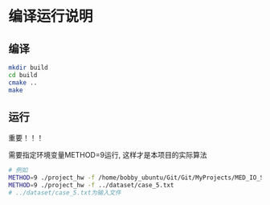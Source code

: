# 编译运行说明

## 编译

```bash
mkdir build 
cd build
cmake ..
make 
```

## 运行

重要！！！

需要指定环境变量METHOD=9运行, 这样才是本项目的实际算法

```bash
# 例如
METHOD=9 ./project_hw -f /home/bobby_ubuntu/Git/Git/MyProjects/MED_IO_Schedule/lib/../dataset/gen/650.txt
METHOD=9 ./project_hw -f ../dataset/case_5.txt
# ../dataset/case_5.txt为输入文件
```
